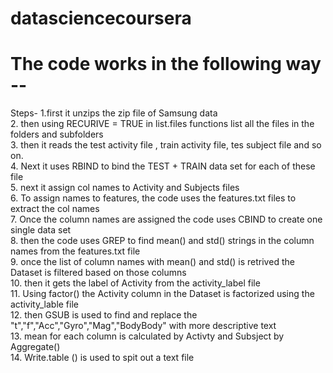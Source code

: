# datasciencecoursera

# The code works in the following way -- 
Steps- 
1.first it unzips the zip file of Samsung data  
2. then using RECURIVE = TRUE in list.files functions list all the files in the folders and subfolders  
3. then it reads the test activity file , train activity file, tes subject file and so on.  
4. Next it uses RBIND to bind the TEST + TRAIN data set for each of these file   
5. next it assign col names to Activity and Subjects files   
6. To assign names to features, the code uses the features.txt files to extract the col names   
7. Once the column names are assigned the code uses CBIND to create one single data set   
8. then the code uses GREP to find mean() and std() strings in the column names from the features.txt file  
9. once the list of column names with mean() and std() is retrived the Dataset is filtered based on those columns  
10. then it gets the label of Activity from the activity_label file  
11. Using factor() the Activity column in the Dataset is factorized using the activity_lable file  
12. then GSUB is used to find and replace the "t","f","Acc","Gyro","Mag","BodyBody" with more descriptive text  
13. mean for each column is calculated by Activty and Subsject by Aggregate()  
14. Write.table () is used to spit out a text file
